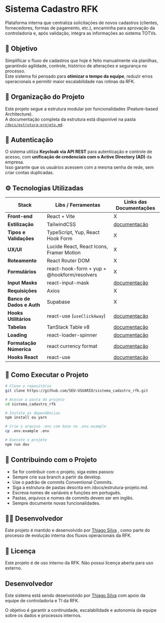 # Sistema Cadastro RFK

Plataforma interna que centraliza solicitações de novos cadastros (clientes, fornecedores, formas de pagamento, etc.), encaminha para aprovação da controladoria e, após validação, integra as informações ao sistema TOTVs.


## 🎯 Objetivo

Simplificar o fluxo de cadastros que hoje é feito manualmente via planilhas, garantindo agilidade, controle, histórico de alterações e segurança no processo.  
Este sistema foi pensado para **otimizar o tempo da equipe**, reduzir erros operacionais e permitir maior escalabilidade nas rotinas da RFK.

## 🧭 Organização do Projeto

Este projeto segue a estrutura modular por funcionalidades (Feature-based Architecture).  
A documentação completa da estrutura está disponível na pasta [`/docs/estrutura-projeto.md`](./docs/estrutura-projeto.md).


## 🔐 Autenticação

O sistema utiliza **Keycloak via API REST** para autenticação e controle de acesso, com **unificação de credenciais com o Active Directory (AD)** da empresa.  
Isso garante que os usuários acessem com a mesma senha de rede, sem criar contas duplicadas.

## ⚙️ Tecnologias Utilizadas

| Stack | Libs / Ferramentas | Links das Documentações |
|-------|--------------------|-------------------------|
| **Front-end** | React + Vite |       X               |
| **Estilização** | TailwindCSS | [documentação](https://tailwindcss.com/docs/installation/using-vite) |
| **Tipos e Validações** | TypeScript, Yup, React Hook Form | X |
| **UX/UI** | Lucide React, React Icons, Framer Motion | X |
| **Roteamento** | React Router DOM | X |
| **Formulários** | react-hook-form + yup + @hookform/resolvers | X |
| **Input Masks** | react-input-mask | [documentação](https://www.npmjs.com/package/react-input-mask)|
| **Requisições** | Axios | X |
| **Banco de Dados e Auth** | Supabase | X |
| **Hooks Utilitários** | react-use (`useClickAway`) | [documentação](https://github.com/streamich/react-use/blob/HEAD/docs/useClickAway.md)|
| **Tabelas** | TanStack Table v8 |[documentação](https://tanstack.com/table/v8/docs/installation)|
| **Loading** | react-loader-spinner | [documentação](https://mhnpd.github.io/react-loader-spinner/docs/intro)|
| **Formatação Númerica**  | react currency format | [documentação](https://www.npmjs.com/package/react-currency-format)|
| **Hooks React** |   react-use | [documentação](https://www.npmjs.com/package/react-use)|


## 🚀 Como Executar o Projeto

```bash
# Clone o repositório
git clone https://github.com/SEU-USUARIO/sistema_cadastro_rfk.git

# Acesse a pasta do projeto
cd sistema_cadastro_rfk

# Instale as dependências
npm install ou yarn 

# Crie o arquivo .env com base no .env.example
cp .env.example .env

# Execute o projeto
npm run dev
```


## 🤝 Contribuindo com o Projeto

* Se for contribuir com o projeto, siga estes passos:
* Sempre crie sua branch a partir da develop.
* Use o padrão de commits Conventional Commits.
* Siga a estrutura de pastas descrita em /docs/estrutura-projeto.md.
* Escreva nomes de variáveis e funções em português.
* Pastas, arquivos e nomes de commits devem ser em inglês.
* Sempre documente novas funcionalidades.


## 👨‍💻 Desenvolvedor

Este projeto é mantido e desenvolvido por [Thiago Silva](https://github.com/ThiagoKalac) , como parte do processo de evolução interna dos fluxos operacionais da RFK.


## 📄 Licença
Este projeto é de uso interno da RFK. Não possui licença aberta para uso externo.


## Desenvolvedor
Este sistema está sendo desenvolvido por [Thiago Silva](https://github.com/ThiagoKalac) com apoio da equipe de controladoria e TI da RFK.

O objetivo é garantir a continuidade, escalabilidade e autonomia da equipe sobre os dados e processos internos.